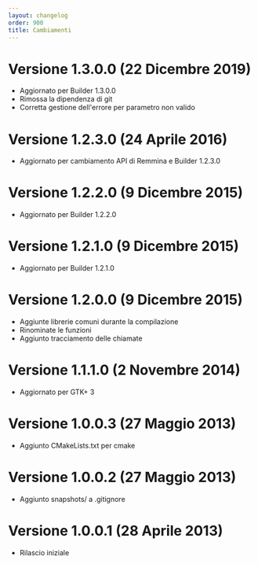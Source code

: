 ```yaml
---
layout: changelog
order: 900
title: Cambiamenti
---
```

# Versione 1.3.0.0 (22 Dicembre 2019)

* Aggiornato per Builder 1.3.0.0
* Rimossa la dipendenza di git
* Corretta gestione dell'errore per parametro non valido

# Versione 1.2.3.0 (24 Aprile 2016)

* Aggiornato per cambiamento API di Remmina e Builder 1.2.3.0

# Versione 1.2.2.0 (9 Dicembre 2015)

* Aggiornato per Builder 1.2.2.0

# Versione 1.2.1.0 (9 Dicembre 2015)

* Aggiornato per Builder 1.2.1.0

# Versione 1.2.0.0 (9 Dicembre 2015)

* Aggiunte librerie comuni durante la compilazione
* Rinominate le funzioni
* Aggiunto tracciamento delle chiamate

# Versione 1.1.1.0 (2 Novembre 2014)

* Aggiornato per GTK+ 3

# Versione 1.0.0.3 (27 Maggio 2013)

* Aggiunto CMakeLists.txt per cmake

# Versione 1.0.0.2 (27 Maggio 2013)

* Aggiunto snapshots/ a .gitignore

# Versione 1.0.0.1 (28 Aprile 2013)

* Rilascio iniziale

